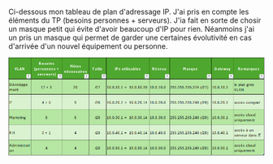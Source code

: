 Ci-dessous mon tableau de plan d'adressage IP.
J'ai pris en compte les éléments du TP (besoins personnes + serveurs).
J'ia fait en sorte de chosir un masque petit qui évite d'avoir beaucoup d'IP pour rien.
Néanmoins j'ai un pris un masque qui permet de garder une certaines évolutivité en cas d'arrivée d'un nouvel équipement ou personne.

![Plan adressage IP](./images/adressage_ip.png)
